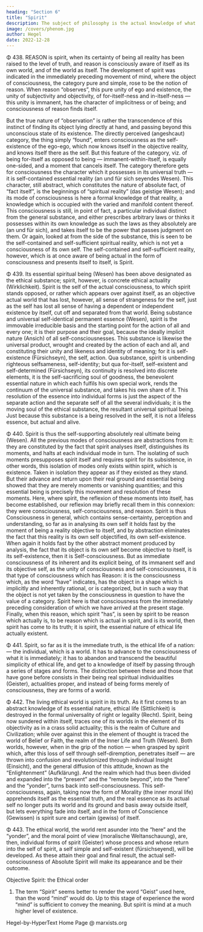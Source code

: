 ```yaml
---
heading: "Section 6"
title: "Spirit"
description: The subject of philosophy is the actual knowledge of what truly is.
image: /covers/phenom.jpg
author: Hegel
date: 2022-12-28
---
```




Φ 438. REASON is spirit, when its certainty of being all reality has been raised to the level of truth, and reason is consciously aware of itself as its own world, and of the world as itself. The development of spirit was indicated in the immediately preceding movement of mind, where the object of consciousness, the category pure and simple, rose to be the notion of reason. When reason “observes”, this pure unity of ego and existence, the unity of subjectivity and objectivity, of for-itself-ness and in-itself-ness — this unity is immanent, has the character of implicitness or of being; and consciousness of reason finds itself. 

But the true nature of “observation” is rather the transcendence of this instinct of finding its object lying directly at hand, and passing beyond this unconscious state of its existence. The directly perceived (angeshcaut) category, the thing simply “found”, enters consciousness as the self-existence of the ego-ego, which now knows itself in the objective reality, and knows itself there as the self. But this feature of the category, viz. of being for-itself as opposed to being — immanent-within-itself, is equally one-sided, and a moment that cancels itself. The category therefore gets for consciousness the character which it possesses in its universal truth — it is self-contained essential reality (an und für sich seyendes Wesen). This character, still abstract, which constitutes the nature of absolute fact, of “fact itself”, is the beginnings of “spiritual reality” (das geistige Wesen); and its mode of consciousness is here a formal knowledge of that reality, a knowledge which is occupied with the varied and manifold content thereof. This consciousness is still, in point of fact, a particular individual distinct from the general substance, and either prescribes arbitrary laws or thinks it possesses within its own knowledge as such the laws as they absolutely are (an und für sich), and takes itself to be the power that passes judgment on them. Or again, looked at from the side of the substance, this is seen to be the self-contained and self-sufficient spiritual reality, which is not yet a consciousness of its own self. The self-contained and self-sufficient reality, however, which is at once aware of being actual in the form of consciousness and presents itself to itself, is Spirit.

Φ 439. Its essential spiritual being (Wesen) has been above designated as the ethical substance; spirit, however, is concrete ethical actuality (Wirklichkeit). Spirit is the self of the actual consciousness, to which spirit stands opposed, or rather which appears over against itself, as an objective actual world that has lost, however, all sense of strangeness for the self, just as the self has lost all sense of having a dependent or independent existence by itself, cut off and separated from that world. Being substance and universal self-identical permanent essence (Wesen), spirit is the immovable irreducible basis and the starting point for the action of all and every one; it is their purpose and their goal, because the ideally implicit nature (Ansich) of all self-consciousnesses. This substance is likewise the universal product, wrought and created by the action of each and all, and constituting their unity and likeness and identity of meaning; for it is self-existence (Fürsichseyn), the self, action. Qua substance, spirit is unbending righteous selfsameness, self-identity; but qua for-itself, self-existent and self-determined (Fürsichseyn), its continuity is resolved into discrete elements, it is the self-sacrificing soul of goodness, the benevolent essential nature in which each fulfils his own special work, rends the continuum of the universal substance, and takes his own share of it. This resolution of the essence into individual forms is just the aspect of the separate action and the separate self of all the several individuals; it is the moving soul of the ethical substance, the resultant universal spiritual being. Just because this substance is a being resolved in the self, it is not a lifeless essence, but actual and alive.

Φ 440. Spirit is thus the self-supporting absolutely real ultimate being (Wesen). All the previous modes of consciousness are abstractions from it: they are constituted by the fact that spirit analyses itself, distinguishes its moments, and halts at each individual mode in turn. The isolating of such moments presupposes spirit itself and requires spirit for its subsistence, in other words, this isolation of modes only exists within spirit, which is existence. Taken in isolation they appear as if they existed as they stand. But their advance and return upon their real ground and essential being showed that they are merely moments or vanishing quantities; and this essential being is precisely this movement and resolution of these moments. Here, where spirit, the reflexion of these moments into itself, has become established, our reflexion may briefly recall them in this connexion: they were consciousness, self-consciousness, and reason. Spirit is thus Consciousness in general, which contains sense-certainty, perception and understanding, so far as in analysing its own self it holds fast by the moment of being a reality objective to itself, and by abstraction eliminates the fact that this reality is its own self objectified, its own self-existence. When again it holds fast by the other abstract moment produced by analysis, the fact that its object is its own self become objective to itself, is its self-existence, then it is Self-consciousness. But as immediate consciousness of its inherent and its explicit being, of its immanent self and its objective self, as the unity of consciousness and self-consciousness, it is that type of consciousness which has Reason: it is the consciousness which, as the word “have” indicates, has the object in a shape which is implicitly and inherently rational, or is categorized, but in such a way that the object is not yet taken by the consciousness in question to have the value of a category. Spirit here is that consciousness from the immediately preceding consideration of which we have arrived at the present stage. Finally, when this reason, which spirit "has”, is seen by spirit to be reason which actually is, to be reason which is actual in spirit, and is its world, then spirit has come to its truth; it is spirit, the essential nature of ethical life actually existent.

Φ 441. Spirit, so far as it is the immediate truth, is the ethical life of a nation: — the individual, which is a world. It has to advance to the consciousness of what it is immediately; it has to abandon and transcend the beautiful simplicity of ethical life, and get to a knowledge of itself by passing through a series of stages and forms. The distinction between these and those that have gone before consists in their being real spiritual individualities (Geister), actualities proper, and instead of being forms merely of consciousness, they are forms of a world.

Φ 442. The living ethical world is spirit in its truth. As it first comes to an abstract knowledge of its essential nature, ethical life (Sittlichkeit) is destroyed in the formal universality of right or legality (Recht). Spirit, being now sundered within itself, traces one of its worlds in the element of its objectivity as in a crass solid actuality; this is the realm of Culture and Civilization; while over against this in the element of thought is traced the world of Belief or Faith, the realm of the Inner Life and Truth (Wesen). Both worlds, however, when in the grip of the notion — when grasped by spirit which, after this loss of self through self-diremption, penetrates itself — are thrown into confusion and revolutionized through individual Insight (Einsicht), and the general diffusion of this attitude, known as the “Enlightenment” (Aufklärung). And the realm which had thus been divided and expanded into the “present” and the “remote beyond”, into the “here” and the “yonder”, turns back into self-consciousness. This self-consciousness, again, taking now the form of Morality (the inner moral life) apprehends itself as the essential truth, and the real essence as its actual self no longer puts its world and its ground and basis away outside itself, but lets everything fade into itself, and in the form of Conscience (Gewissen) is spirit sure and certain (gewiss) of itself.

Φ 443. The ethical world, the world rent asunder into the “here” and the “yonder”, and the moral point of view (moralische Weltanschauung), are, then, individual forms of spirit (Geister) whose process and whose return into the self of spirit, a self simple and self-existent (fürsichseyend), will be developed. As these attain their goal and final result, the actual self-consciousness of Absolute Spirit will make its appearance and be their outcome.

Objective Spirit: the Ethical order

1. The term “Spirit” seems better to render the word “Geist” used here, than the word “mind” would do. Up to this stage of experience the word “mind” is sufficient to convey the meaning. But spirit is mind at a much higher level of existence.

Hegel-by-HyperText Home Page @ marxists.org